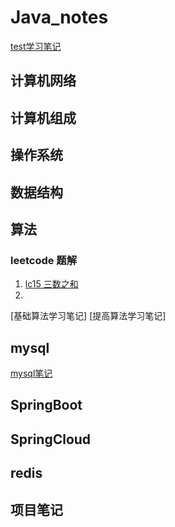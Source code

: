 # Java_notes
[test学习笔记](https://github.com/liyongkanger/Java_notes/blob/master/docs/springboot/%E5%9F%BA%E7%A1%80.md)

## 计算机网络

## 计算机组成

## 操作系统

## 数据结构

## 算法
### leetcode 题解
  1. [lc15 三数之和](https://github.com/liyongkanger/Java_notes/blob/master/docs/%E7%AE%97%E6%B3%95/LeetCode/lc15%20%E4%B8%89%E6%95%B0%E4%B9%8B%E5%92%8C.md)
  2.
[基础算法学习笔记]
[提高算法学习笔记]

## mysql
[mysql笔记](https://github.com/liyongkanger/Java_notes/blob/master/docs/mysql/Mysql_zy.md)
## SpringBoot

## SpringCloud


## redis

## 项目笔记

